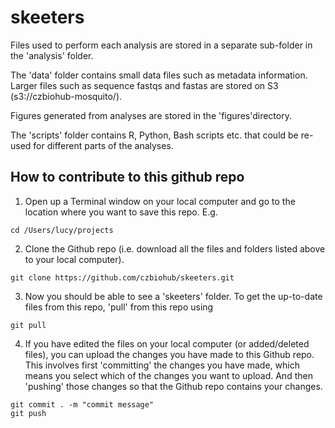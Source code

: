 # skeeters

Files used to perform each analysis are stored in a separate sub-folder in the 'analysis' folder.

The 'data' folder contains small data files such as metadata information. Larger files such as sequence fastqs and fastas are stored on S3 (s3://czbiohub-mosquito/).

Figures generated from analyses are stored in the 'figures'directory.

The 'scripts' folder contains R, Python, Bash scripts etc. that could be re-used for different parts of the analyses. 

## How to contribute to this github repo

1. Open up a Terminal window on your local computer and go to the location where you want to save this repo. E.g.

```
cd /Users/lucy/projects
```

2. Clone the Github repo (i.e. download all the files and folders listed above to your local computer).

```
git clone https://github.com/czbiohub/skeeters.git
```

3. Now you should be able to see a 'skeeters' folder. To get the up-to-date files from this repo, 'pull' from this repo using

```
git pull
```

4. If you have edited the files on your local computer (or added/deleted files), you can upload the changes you have made to this Github repo. This involves first 'committing' the changes you have made, which means you select which of the changes you want to upload. And then 'pushing' those changes so that the Github repo contains your changes.

```
git commit . -m "commit message"
git push
```

